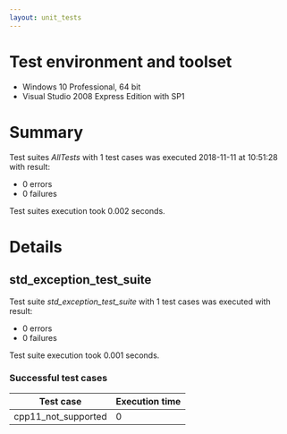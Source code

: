 ```yaml
---
layout: unit_tests
---
```


# Test environment and toolset 

* Windows 10 Professional, 64 bit
* Visual Studio 2008 Express Edition with SP1

# Summary

Test suites *AllTests* with 1 test cases was executed 2018-11-11 at 10:51:28 with result:

* 0 errors
* 0 failures

Test suites execution took 0.002 seconds.

# Details

## std_exception_test_suite

Test suite *std_exception_test_suite* with 1 test cases was executed with result:

* 0 errors
* 0 failures

Test suite execution took 0.001 seconds.

### Successful test cases

Test case|Execution time
-|-
cpp11_not_supported | 0
